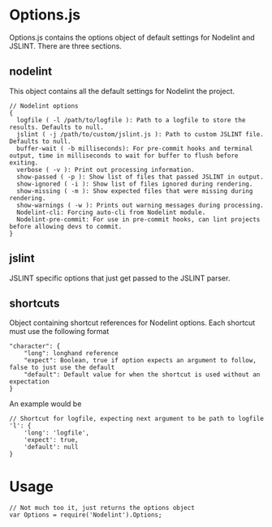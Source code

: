Options.js
==========

Options.js contains the options object of default settings for Nodelint and JSLINT. There are three sections.



nodelint
--------

This object contains all the default settings for Nodelint the project.

	// Nodelint options
	{
	  logfile ( -l /path/to/logfile ): Path to a logfile to store the results. Defaults to null.
	  jslint ( -j /path/to/custom/jslint.js ): Path to custom JSLINT file. Defaults to null.
	  buffer-wait ( -b milliseconds): For pre-commit hooks and terminal output, time in milliseconds to wait for buffer to flush before exiting.
	  verbose ( -v ): Print out processing information.
	  show-passed ( -p ): Show list of files that passed JSLINT in output.
	  show-ignored ( -i ): Show list of files ignored during rendering.
	  show-missing ( -m ): Show expected files that were missing during rendering.
	  show-warnings ( -w ): Prints out warning messages during processing.
	  Nodelint-cli: Forcing auto-cli from Nodelint module.
	  Nodelint-pre-commit: For use in pre-commit hooks, can lint projects before allowing devs to commit.
	}


jslint
------

JSLINT specific options that just get passed to the JSLINT parser.



shortcuts
----------

Object containing shortcut references for Nodelint options. Each shortcut must use the following format

	"character": {
		"long": longhand reference
		"expect": Boolean, true if option expects an argument to follow, false to just use the default
		"default": Default value for when the shortcut is used without an expectation
	}

An example would be

	// Shortcut for logfile, expecting next argument to be path to logfile
	'l': {
		'long': 'logfile',
		'expect': true,
		'default': null
	}



Usage
=====

	// Not much too it, just returns the options object
	var Options = require('Nodelint').Options;
